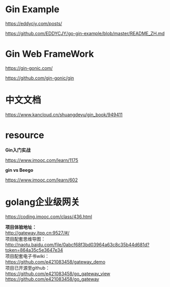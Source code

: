 #   Gin Example   
https://eddycjy.com/posts/   

https://github.com/EDDYCJY/go-gin-example/blob/master/README_ZH.md 



#  Gin Web FrameWork

https://gin-gonic.com/   

https://github.com/gin-gonic/gin   

# 中文文档
https://www.kancloud.cn/shuangdeyu/gin_book/949411  



#  resource 

**Gin入门实战**

https://www.imooc.com/learn/1175   

**gin vs  Beego**

https://www.imooc.com/learn/602   


#   **golang企业级网关**     
https://coding.imooc.com/class/436.html  

**项目体验地址：**    
http://gateway.itpp.cn:9527/#/     
项目配套思维导图：      
http://naotu.baidu.com/file/0abcf68f3bd03964a63c8c35b44d681d?token=864a35c5e3647e34     
项目配套电子书wiki：     
https://github.com/e421083458/gateway_demo    
项目已开源至github：   
https://github.com/e421083458/go_gateway_view    
https://github.com/e421083458/go_gateway   
